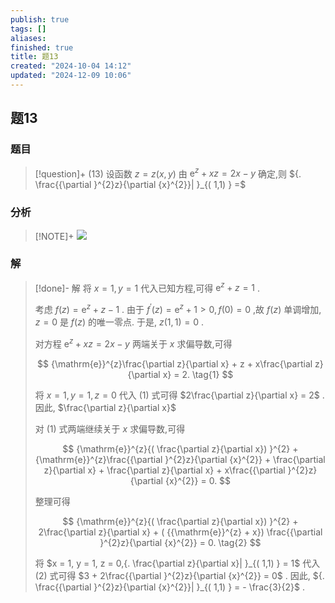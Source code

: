 ```yaml
---
publish: true
tags: []
aliases: 
finished: true
title: 题13
created: "2024-10-04 14:12"
updated: "2024-12-09 10:06"
---
```

## 题13
### 题目
> [!question]+
> (13) 设函数 $z = z( {x, y})$ 由 ${\mathrm{e}}^{z} + {xz} = {2x} - y$ 确定,则 ${. \frac{{\partial }^{2}z}{\partial {x}^{2}}| }_{( 1,1) } =$
### 分析
> [!NOTE]+
> ![](https://img.hwenyi.live/202412091806891.webp)
### 解
> [!done]-
> 解 将 $x = 1, y = 1$ 代入已知方程,可得 ${\mathrm{e}}^{z} + z = 1$ .
> 
> 考虑 $f( z) = {\mathrm{e}}^{z} + z - 1$ . 由于 ${f}^{\prime }( z) = {\mathrm{e}}^{z} + 1 > 0, f( 0) = 0$ ,故 $f( z)$ 单调增加, $z = 0$ 是 $f( z)$ 的唯一零点. 于是, $z( {1,1}) = 0$ .
> 
> 对方程 ${\mathrm{e}}^{z} + {xz} = {2x} - y$ 两端关于 $x$ 求偏导数,可得
> 
> $$
> {\mathrm{e}}^{z}\frac{\partial z}{\partial x} + z + x\frac{\partial z}{\partial x} = 2. \tag{1}
> $$
> 
> 将 $x = 1, y = 1, z = 0$ 代入 (1) 式可得 $2\frac{\partial z}{\partial x} = 2$ . 因此, $\frac{\partial z}{\partial x}$
> 
> 对 (1) 式两端继续关于 $x$ 求偏导数,可得
> 
> $$
> {\mathrm{e}}^{z}{( \frac{\partial z}{\partial x}) }^{2} + {\mathrm{e}}^{z}\frac{{\partial }^{2}z}{\partial {x}^{2}} + \frac{\partial z}{\partial x} + \frac{\partial z}{\partial x} + x\frac{{\partial }^{2}z}{\partial {x}^{2}} = 0.
> $$
> 
> 整理可得
> 
> $$
> {\mathrm{e}}^{z}{( \frac{\partial z}{\partial x}) }^{2} + 2\frac{\partial z}{\partial x} + ( {{\mathrm{e}}^{z} + x}) \frac{{\partial }^{2}z}{\partial {x}^{2}} = 0. \tag{2}
> $$
> 
> 将 $x = 1, y = 1, z = 0,{. \frac{\partial z}{\partial x}| }_{( 1,1) } = 1$ 代入(2) 式可得 $3 + 2\frac{{\partial }^{2}z}{\partial {x}^{2}} = 0$ . 因此, ${. \frac{{\partial }^{2}z}{\partial {x}^{2}}| }_{( 1,1) } = - \frac{3}{2}$ .